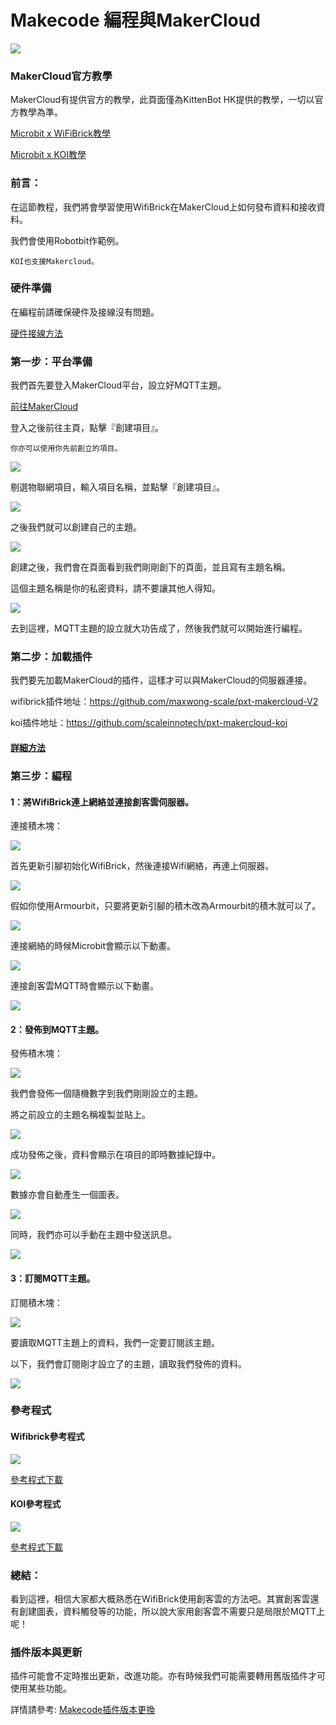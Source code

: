 # Makecode 編程與MakerCloud

![](https://kittenbothk.readthedocs.io/en/latest/\_images/mcbanner8.png)

### MakerCloud官方教學

MakerCloud有提供官方的教學，此頁面僅為KittenBot HK提供的教學，一切以官方教學為準。

[Microbit x WiFiBrick教學](https://learn.makercloud.io/zh\_TW/latest/ch4\_connect/microbit/connect\_microbit/)

[Microbit x KOI教學](https://learn.makercloud.io/zh\_TW/latest/ch4\_connect/KOI/connect\_KOI/)

### 前言：

在這節教程，我們將會學習使用WifiBrick在MakerCloud上如何發布資料和接收資料。

我們會使用Robotbit作範例。

```
KOI也支援Makercloud。
```

### 硬件準備

在編程前請確保硬件及接線沒有問題。

[硬件接線方法](../wifibrick/wifibrick\_intro.md#jie-xian-fang-fa)

### 第一步：平台準備

我們首先要登入MakerCloud平台，設立好MQTT主題。

[前往MakerCloud](https://www.makercloud.io/user/login?ref=/)

登入之後前往主頁，點擊『創建項目』。

```
你亦可以使用你先前創立的項目。
```

![](https://kittenbothk.readthedocs.io/en/latest/\_images/mc16.png)

剔選物聯網項目，輸入項目名稱，並點擊『創建項目』。

![](https://kittenbothk.readthedocs.io/en/latest/\_images/mc27.png)

之後我們就可以創建自己的主題。

![](https://kittenbothk.readthedocs.io/en/latest/\_images/mc32.png)

創建之後，我們會在頁面看到我們剛剛創下的頁面，並且寫有主題名稱。

這個主題名稱是你的私密資料，請不要讓其他人得知。

![](https://kittenbothk.readthedocs.io/en/latest/\_images/mc42.png)

去到這裡，MQTT主題的設立就大功告成了，然後我們就可以開始進行編程。

### 第二步：加載插件

我們要先加載MakerCloud的插件，這樣才可以與MakerCloud的伺服器連接。

wifibrick插件地址：https://github.com/maxwong-scale/pxt-makercloud-V2

koi插件地址：https://github.com/scaleinnotech/pxt-makercloud-koi

#### [詳細方法](../../ge-bian-cheng-ping-tai-jie-shao/makecode/kittenbotandmakecode.md)

### 第三步：編程

#### 1：將WifiBrick連上網絡並連接創客雲伺服器。

連接積木塊：

![](https://kittenbothk.readthedocs.io/en/latest/\_images/mc121.png)

首先更新引腳初始化WifiBrick，然後連接Wifi網絡，再連上伺服器。

![](https://kittenbothk.readthedocs.io/en/latest/\_images/mc51.png)

假如你使用Armourbit，只要將更新引腳的積木改為Armourbit的積木就可以了。

![](https://kittenbothk.readthedocs.io/en/latest/\_images/mc61.png)

連接網絡的時候Microbit會顯示以下動畫。

![](https://kittenbothk.readthedocs.io/en/latest/\_images/mc16.gif)

連接創客雲MQTT時會顯示以下動畫。

![](https://kittenbothk.readthedocs.io/en/latest/\_images/mc17.gif)

#### 2：發佈到MQTT主題。

發佈積木塊：

![](https://kittenbothk.readthedocs.io/en/latest/\_images/mc131.png)

我們會發佈一個隨機數字到我們剛剛設立的主題。

將之前設立的主題名稱複製並貼上。

![](https://kittenbothk.readthedocs.io/en/latest/\_images/mc71.png)

成功發佈之後，資料會顯示在項目的即時數據紀錄中。

![](https://kittenbothk.readthedocs.io/en/latest/\_images/mc101.png)

數據亦會自動產生一個圖表。

![](https://kittenbothk.readthedocs.io/en/latest/\_images/mc151.png)

同時，我們亦可以手動在主題中發送訊息。

![](https://kittenbothk.readthedocs.io/en/latest/\_images/mc112.png)

#### 3：訂閱MQTT主題。

訂閱積木塊：

![](https://kittenbothk.readthedocs.io/en/latest/\_images/mc141.png)

要讀取MQTT主題上的資料，我們一定要訂閱該主題。

以下，我們會訂閱剛才設立了的主題，讀取我們發佈的資料。

![](https://kittenbothk.readthedocs.io/en/latest/\_images/mc81.png)

### 參考程式

#### Wifibrick參考程式

![](https://kittenbothk.readthedocs.io/en/latest/\_images/mc91.png)

[參考程式下載](https://makecode.microbit.org/\_KiMFEa7Kv4p1)

#### KOI參考程式

![](https://kittenbothk.readthedocs.io/en/latest/\_images/mc181.png)

[參考程式下載](https://makecode.microbit.org/\_3ue0j0gjbaRY)

### 總結：

看到這裡，相信大家都大概熟悉在WifiBrick使用創客雲的方法吧。其實創客雲還有創建圖表，資料觸發等的功能，所以說大家用創客雲不需要只是局限於MQTT上呢！

### 插件版本與更新

插件可能會不定時推出更新，改進功能。亦有時候我們可能需要轉用舊版插件才可使用某些功能。

詳情請參考: [Makecode插件版本更換](../../ge-bian-cheng-ping-tai-jie-shao/makecode/makecodeextupdate.md)
